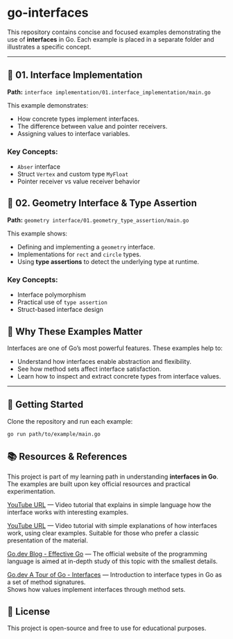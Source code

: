 # go-interfaces

This repository contains concise and focused examples demonstrating the use of **interfaces** in Go. Each example is placed in a separate folder and illustrates a specific concept.

---

## 📁 01. Interface Implementation

**Path:** `interface implementation/01.interface_implementation/main.go`

This example demonstrates:

- How concrete types implement interfaces.
- The difference between value and pointer receivers.
- Assigning values to interface variables.

### Key Concepts:
- `Abser` interface
- Struct `Vertex` and custom type `MyFloat`
- Pointer receiver vs value receiver behavior

## 📁 02. Geometry Interface & Type Assertion

**Path:** `geometry interface/01.geometry_type_assertion/main.go`

This example shows:

- Defining and implementing a `geometry` interface.
- Implementations for `rect` and `circle` types.
- Using **type assertions** to detect the underlying type at runtime.

### Key Concepts:
- Interface polymorphism
- Practical use of `type assertion`
- Struct-based interface design


## 🧠 Why These Examples Matter

Interfaces are one of Go’s most powerful features. These examples help to:

- Understand how interfaces enable abstraction and flexibility.
- See how method sets affect interface satisfaction.
- Learn how to inspect and extract concrete types from interface values.

---

## 🚀 Getting Started

Clone the repository and run each example:

```bash
go run path/to/example/main.go
```
## 📚 Resources & References

 This project is part of my learning path in understanding **interfaces in Go**. The examples are built upon key official resources and practical experimentation.

[YouTube URL](https://www.youtube.com/watch?v=qJKQZKGZgf0) — Video tutorial that explains in simple language how the interface works with interesting examples.

[YouTube URL](https://www.youtube.com/watch?v=lh_Uv2imp14) — Video tutorial with simple explanations of how interfaces work, using clear examples. Suitable for those who prefer a classic presentation of the material.

[Go.dev Blog - Effective Go](https://go.dev/doc/effective_go#interfaces) — The official website of the programming language is aimed at in-depth study of this topic with the smallest details.

[Go.dev A Tour of Go - Interfaces](https://go.dev/tour/methods/9) —   Introduction to interface types in Go as a set of method signatures.  
Shows how values implement interfaces through method sets. 

## 📝 License
This project is open-source and free to use for educational purposes.